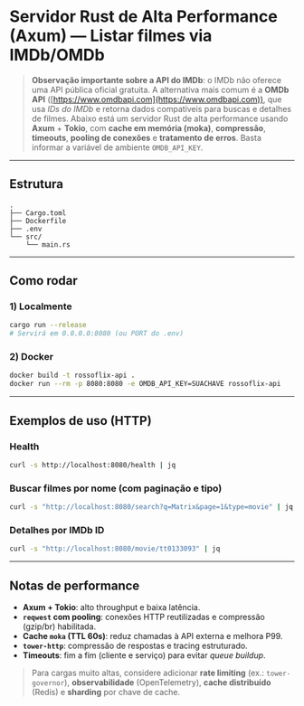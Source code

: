 # Servidor Rust de Alta Performance (Axum) — Listar filmes via IMDb/OMDb

> **Observação importante sobre a API do IMDb**: o IMDb não oferece uma API pública oficial gratuita. A alternativa mais comum é a **OMDb API** ([https://www.omdbapi.com](https://www.omdbapi.com)), que usa *IDs do IMDb* e retorna dados compatíveis para buscas e detalhes de filmes. Abaixo está um servidor Rust de alta performance usando **Axum** + **Tokio**, com **cache em memória (moka)**, **compressão**, **timeouts**, **pooling de conexões** e **tratamento de erros**. Basta informar a variável de ambiente `OMDB_API_KEY`.

---

## Estrutura

```
.
├── Cargo.toml
├── Dockerfile
├── .env
└── src/
    └── main.rs
```

---

## Como rodar

### 1) Localmente

```bash
cargo run --release
# Servirá em 0.0.0.0:8080 (ou PORT do .env)
```

### 2) Docker

```bash
docker build -t rossoflix-api .
docker run --rm -p 8080:8080 -e OMDB_API_KEY=SUACHAVE rossoflix-api
```

---

## Exemplos de uso (HTTP)

### Health

```bash
curl -s http://localhost:8080/health | jq
```

### Buscar filmes por nome (com paginação e tipo)

```bash
curl -s "http://localhost:8080/search?q=Matrix&page=1&type=movie" | jq
```

### Detalhes por IMDb ID

```bash
curl -s "http://localhost:8080/movie/tt0133093" | jq
```

---

## Notas de performance

* **Axum + Tokio**: alto throughput e baixa latência.
* **`reqwest` com pooling**: conexões HTTP reutilizadas e compressão (gzip/br) habilitada.
* **Cache `moka` (TTL 60s)**: reduz chamadas à API externa e melhora P99.
* **`tower-http`**: compressão de respostas e tracing estruturado.
* **Timeouts**: fim a fim (cliente e serviço) para evitar *queue buildup*.

> Para cargas muito altas, considere adicionar **rate limiting** (ex.: `tower-governor`), **observabilidade** (OpenTelemetry), **cache distribuído** (Redis) e **sharding** por chave de cache.
